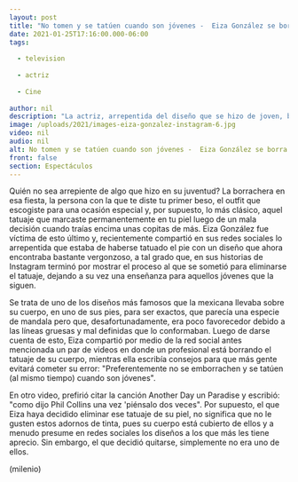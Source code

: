 ```yaml
---
layout: post
title: "No tomen y se tatúen cuando son jóvenes -  Eiza González se borra uno de sus tatuajes"
date: 2021-01-25T17:16:00.000-06:00
tags:
  
  - television
  
  - actriz
  
  - Cine
  
author: nil
description: "La actriz, arrepentida del diseño que se hizo de joven, buscó ayuda profesional para eliminarlo y compartió el proceso en Instagram. "
image: /uploads/2021/images-eiza-gonzalez-instagram-6.jpg
video: nil
audio: nil
alt: No tomen y se tatúen cuando son jóvenes -  Eiza González se borra uno de sus tatuajes
front: false
section: Espectáculos
---
```


Quién no sea arrepiente de algo que hizo en su juventud? La borrachera en esa fiesta, la persona con la que te diste tu primer beso, el outfit que escogiste para una ocasión especial y, por supuesto, lo más clásico, aquel tatuaje que marcaste permanentemente en tu piel luego de un mala decisión cuando traías encima unas copitas de más. Eiza González fue víctima de esto último y, recientemente compartió en sus redes sociales lo arrepentida que estaba de haberse tatuado el pie con un diseño que ahora encontraba bastante vergonzoso, a tal grado que, en sus historias de Instagram terminó por mostrar el proceso al que se sometió para eliminarse el tatuaje, dejando a su vez una enseñanza para aquellos jóvenes que la siguen. 

Se trata de uno de los diseños más famosos que la mexicana llevaba sobre su cuerpo, en uno de sus pies, para ser exactos, que parecía una especie de mandala pero que, desafortunadamente, era poco favorecedor debido a las líneas gruesas y mal definidas que lo conformaban. Luego de darse cuenta de esto, Eiza compartió por medio de la red social antes mencionada un par de videos en donde un profesional está borrando el tatuaje de su cuerpo, mientras ella escribía consejos para que más gente evitará cometer su error: "Preferentemente no se emborrachen y se tatúen (al mismo tiempo) cuando son jóvenes". 

En otro video, prefirió citar la canción Another Day un Paradise y escribió: "como dijo Phil Collins una vez 'piénsalo dos veces". 
Por supuesto, el que Eiza haya decidido eliminar ese tatuaje de su piel, no significa que no le gusten estos adornos de tinta, pues su cuerpo está cubierto de ellos y a menudo presume en redes sociales los diseños a los que más les tiene aprecio. Sin embargo, el que decidió quitarse, simplemente no era uno de ellos. 

(milenio)